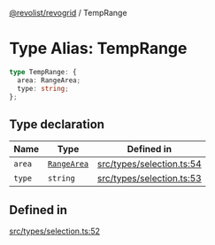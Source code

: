 [@revolist/revogrid](README.md) / TempRange

# Type Alias: TempRange

```ts
type TempRange: {
  area: RangeArea;
  type: string;
};
```

## Type declaration

| Name | Type | Defined in |
| ------ | ------ | ------ |
| `area` | [`RangeArea`](TypeAlias.RangeArea.md) | [src/types/selection.ts:54](https://github.com/revolist/revogrid/blob/04dd894203fb683ca28026a56e8b7c79feca958d/src/types/selection.ts#L54) |
| `type` | `string` | [src/types/selection.ts:53](https://github.com/revolist/revogrid/blob/04dd894203fb683ca28026a56e8b7c79feca958d/src/types/selection.ts#L53) |

## Defined in

[src/types/selection.ts:52](https://github.com/revolist/revogrid/blob/04dd894203fb683ca28026a56e8b7c79feca958d/src/types/selection.ts#L52)
